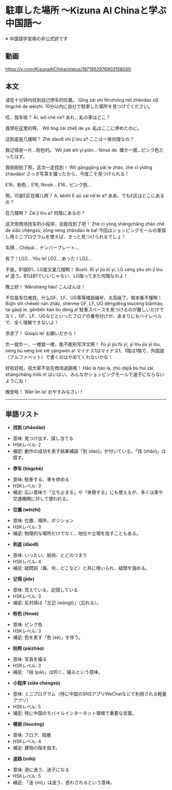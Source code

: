 # 駐車した場所 〜Kizuna AI Chinaと学ぶ中国語〜
※ 中国語学習用の非公式訳です

## 動画
https://x.com/KizunaAIChina/status/1971952976903156050

## 本文

请在十分钟内找到自己停车的位置。
Qǐng zài shí fēnzhōng nèi zhǎodào zìjǐ tíngchē de wèizhì.
10分以内に自分で駐車した場所を見つけてください。

哎，我车呢？
Āi, wǒ chē ne?
あれ、私の車はどこ？

我停在这里的呀。
Wǒ tíng zài zhèlǐ de ya.
私はここに停めたのに。

这到底是几楼啊？
Zhè dàodǐ shì jǐ lóu a?
ここは一体何階なの？

我记得是一片...粉色的。
Wǒ jìdé shì yī piàn... fěnsè de.
確か一面…ピンク色だったはず。

我刚刚拍了照，这次一定找到！
Wǒ gānggāng pāi le zhào, zhè cì yīdìng zhǎodào!
さっき写真を撮ったから、今度こそ見つけられる！

E16，粉色...
E16, fěnsè...
E16、ピンク色...

啊，可是E区在哪儿啊？
A, kěshì E qū zài nǎ'er a?
ああ、でもE区はどこにあるの？

在几楼啊？
Zài jǐ lóu a?
何階にあるの？

这次用商场找车的小程序，总能找到了吧！
Zhè cì yòng shāngchǎng zhǎo chē de xiǎo chéngxù, zǒng néng zhǎodào le ba!
今回はショッピングモールの車探し用ミニプログラムを使えば、きっと見つけられるでしょ！

车牌...
Chēpái...
ナンバープレート...

有了！LG2...
Yǒu le! LG2...
あった！LG2...

不是。B1就B1，LG层又是几楼啊！
Bùshì. Bī yī jiù bī yī, LG céng yòu shì jǐ lóu a!
違う。B1はB1でいいじゃない、LG階ってまた何階なのよ！

晚上好！
Wǎnshàng hǎo!
こんばんは！

不仅是车位难找，什么GF、LF、UG等等楼层编号，太高级了，根本看不懂啊！
Bùjǐn shì chēwèi nán zhǎo, shénme GF, LF, UG děngděng lóucéng biānhào, tài gāojí le, gēnběn kàn bù dǒng a!
駐車スペースを見つけるのが難しいだけでなく、GF、LF、UGなどといったフロアの番号付けが、あまりにもハイレベルで、全く理解できないよ！

求求了！
Qiúqiú le!
お願いだから！

负一就负一，一楼就一楼，能不能别写洋文啊！
Fù yī jiù fù yī, yī lóu jiù yī lóu, néng bù néng bié xiě yángwén a!
マイナス1はマイナス1、1階は1階で、外国語（アルファベット）で書くのはやめてくれないかな！

好啦好啦，祝大家不会在商场迷路哦！
Hǎo la hǎo la, zhù dàjiā bù huì zài shāngchǎng mílù ó!
はいはい、みんながショッピングモールで迷子にならないようにね！

晚安啦！
Wǎn'ān la!
おやすみなさい！

---

## 単語リスト

* **找到 (zhǎodào)**
- 意味: 見つけ出す、探し当てる
- HSKレベル: 2
- 補足: 動作の成功を表す結果補語「到 (dào)」が付いている。「找 (zhǎo)」は探す。

* **停车 (tíngchē)**
- 意味: 駐車する、車を停める
- HSKレベル: 3
- 補足: 広い意味で「立ち止まる」や「休憩する」にも使えるが、多くは車や交通機関に対して使われる。

* **位置 (wèizhì)**
- 意味: 位置、場所、ポジション
- HSKレベル: 3
- 補足: 物理的な場所だけでなく、地位や立場を指すこともある。

* **到底 (dàodǐ)**
- 意味: いったい、結局、とどのつまり
- HSKレベル: 4
- 補足: 疑問詞（誰、何、どこなど）と共に用いられ、疑問を強める。

* **记得 (jìde)**
- 意味: 覚えている、記憶している
- HSKレベル: 3
- 補足: 反対語は「忘记 (wàngjì)」（忘れる）。

* **粉色 (fěnsè)**
- 意味: ピンク色
- HSKレベル: 3
- 補足: 色を表す「色 (sè)」を伴う。

* **拍照 (pāizhào)**
- 意味: 写真を撮る
- HSKレベル: 3
- 補足: 「拍 (pāi)」は叩く、撮るという意味。

* **小程序 (xiǎo chéngxù)**
- 意味: ミニプログラム（特に中国のSNSアプリWeChatなどで利用される軽量アプリ）
- HSKレベル: 5
- 補足: 特に中国のモバイルインターネット環境で重要な言葉。

* **楼层 (lóucéng)**
- 意味: フロア、階層
- HSKレベル: 4
- 補足: 建物の階を指す。

* **迷路 (mílù)**
- 意味: 道に迷う、迷子になる
- HSKレベル: 5
- 補足: 「迷 (mí)」は迷う、惑わされるという意味。
